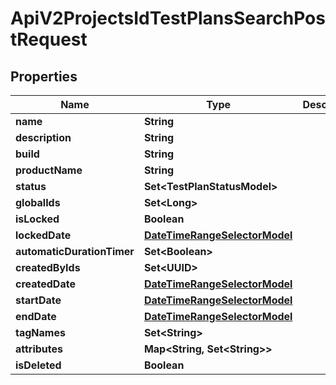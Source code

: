 

# ApiV2ProjectsIdTestPlansSearchPostRequest


## Properties

| Name | Type | Description | Notes |
|------------ | ------------- | ------------- | -------------|
|**name** | **String** |  |  [optional] |
|**description** | **String** |  |  [optional] |
|**build** | **String** |  |  [optional] |
|**productName** | **String** |  |  [optional] |
|**status** | **Set&lt;TestPlanStatusModel&gt;** |  |  [optional] |
|**globalIds** | **Set&lt;Long&gt;** |  |  [optional] |
|**isLocked** | **Boolean** |  |  [optional] |
|**lockedDate** | [**DateTimeRangeSelectorModel**](DateTimeRangeSelectorModel.md) |  |  [optional] |
|**automaticDurationTimer** | **Set&lt;Boolean&gt;** |  |  [optional] |
|**createdByIds** | **Set&lt;UUID&gt;** |  |  [optional] |
|**createdDate** | [**DateTimeRangeSelectorModel**](DateTimeRangeSelectorModel.md) |  |  [optional] |
|**startDate** | [**DateTimeRangeSelectorModel**](DateTimeRangeSelectorModel.md) |  |  [optional] |
|**endDate** | [**DateTimeRangeSelectorModel**](DateTimeRangeSelectorModel.md) |  |  [optional] |
|**tagNames** | **Set&lt;String&gt;** |  |  [optional] |
|**attributes** | **Map&lt;String, Set&lt;String&gt;&gt;** |  |  [optional] |
|**isDeleted** | **Boolean** |  |  [optional] |




